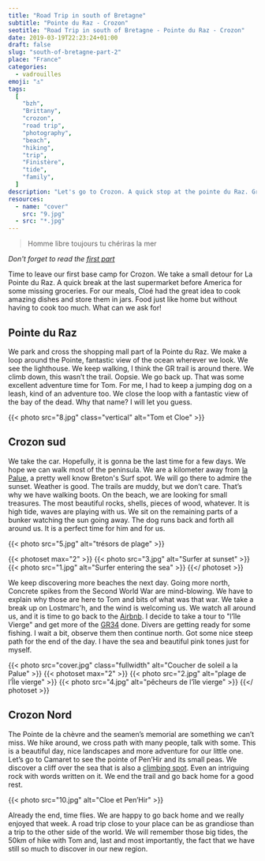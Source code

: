 ```yaml
---
title: "Road Trip in south of Bretagne"
subtitle: "Pointe du Raz - Crozon"
seotitle: "Road Trip in south of Bretagne - Pointe du Raz - Crozon"
date: 2019-03-19T22:23:24+01:00
draft: false
slug: "south-of-bretagne-part-2"
place: "France"
categories:
  - vadrouilles
emoji: "⚓️"
tags:
  [
    "bzh",
    "Brittany",
    "crozon",
    "road trip",
    "photography",
    "beach",
    "hiking",
    "trip",
    "Finistère",
    "tide",
    "family",
  ]
description: "Let's go to Crozon. A quick stop at the pointe du Raz. Groceries at the last supermarket before the USA.  lndering around Palue, from the Cap de la Chèvre to Pen'Hir."
resources:
  - name: "cover"
    src: "9.jpg"
  - src: "*.jpg"
---
```


> Homme libre toujours tu chériras la mer

_Don't forget to read the [first part](https://vadrouilles.co/en/south-of-bretagne-part-1)_

Time to leave our first base camp for Crozon. We take a small detour for La Pointe du Raz. A quick break at the last supermarket before America for some missing groceries. For our meals, Cloé had the great idea to cook amazing dishes and store them in jars. Food just like home but without having to cook too much. What can we ask for!


<!--more-->

## Pointe du Raz

We park and cross the shopping mall part of la Pointe du Raz. We make a loop around the Pointe, fantastic view of the ocean wherever we look. We see the lighthouse. We keep walking, I think the GR trail is around there. We climb down, this wasn’t the trail. Oopsie. We go back up. That was some excellent adventure time for Tom. For me, I had to keep a jumping dog on a leash, kind of an adventure too. We close the loop with a fantastic view of the bay of the dead. Why that name? I will let you guess.

{{< photo src="8.jpg" class="vertical" alt="Tom et Cloe" >}}

## Crozon sud

We take the car. Hopefully, it is gonna be the last time for a few days. We hope we can walk most of the peninsula. We are a kilometer away from [la Palue](https://vadrouilles.co/la-palue/), a pretty well know Breton's Surf spot. We will go there to admire the sunset. Weather is good. The trails are muddy, but we don’t care. That’s why we have walking boots. On the beach, we are looking for small treasures. The most beautiful rocks, shells, pieces of wood, whatever. It is high tide, waves are playing with us. We sit on the remaining parts of a bunker watching the sun going away. The dog runs back and forth all around us. It is a perfect time for him and for us.

{{< photo src="5.jpg" alt="trésors de plage" >}}

{{< photoset max="2" >}}
{{< photo src="3.jpg" alt="Surfer at sunset" >}}
{{< photo src="1.jpg" alt="Surfer entering the sea" >}}
{{</ photoset >}}

We keep discovering more beaches the next day. Going more north, Concrete spikes from the Second World War are mind-blowing. We have to explain why those are here to Tom and bits of what was that war. We take a break up on Lostmarc'h, and the wind is welcoming us. We watch all around us, and it is time to go back to the [Airbnb](https://abnb.me/f1bPhdebcV). I decide to take a tour to "l’île Vierge" and get more of the [GR34](https://www.mongr.fr/sentier/3/gr-34-le-plus-maritime-des-sentiers-de-grande-randonnee) done. Divers are getting ready for some fishing. I wait a bit, observe them then continue north. Got some nice steep path for the end of the day. I have the sea and beautiful pink tones just for myself.

{{< photo src="cover.jpg" class="fullwidth" alt="Coucher de soleil a la Palue" >}}
{{< photoset max="2" >}}
{{< photo src="2.jpg" alt="plage de l’Île vierge" >}}
{{< photo src="4.jpg" alt="pêcheurs de l’île vierge" >}}
{{</ photoset >}}

## Crozon Nord

The Pointe de la chèvre and the seamen’s memorial are something we can’t miss. We hike around, we cross path with many people, talk with some. This is a beautiful day, nice landscapes and more adventure for our little one. Let’s go to Camaret to see the pointe of Pen’Hir and its small peas. We discover a cliff over the sea that is also a [climbing spot](https://www.grimper.com/site-escalade-pen-hir). Even an intriguing rock with words written on it. We end the trail and go back home for a good rest.

{{< photo src="10.jpg" alt="Cloe et Pen’Hir" >}}

Already the end, time flies. We are happy to go back home and we really enjoyed that week. A road trip close to your place can be as grandiose than a trip to the other side of the world. We will remember those big tides, the 50km of hike with Tom and, last and most importantly, the fact that we have still so much to discover in our new region.
